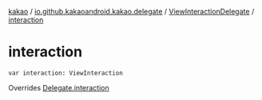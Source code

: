 [kakao](../../index.md) / [io.github.kakaoandroid.kakao.delegate](../index.md) / [ViewInteractionDelegate](index.md) / [interaction](./interaction.md)

# interaction

`var interaction: ViewInteraction`

Overrides [Delegate.interaction](../-delegate/interaction.md)


